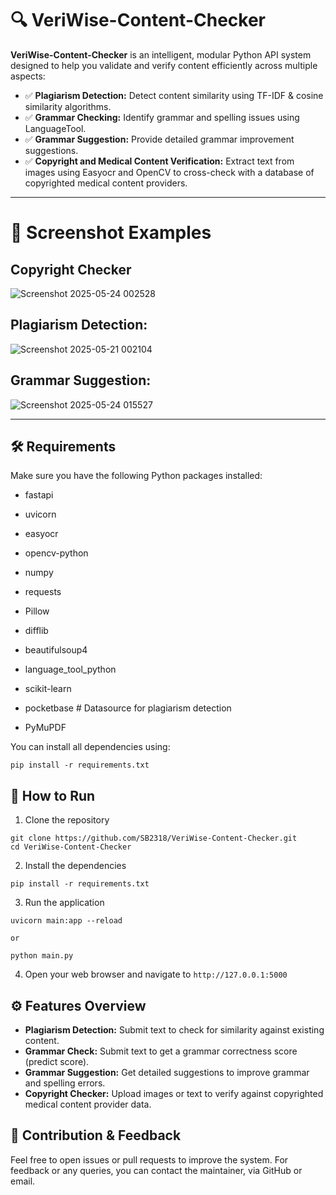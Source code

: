 # 🔍 VeriWise-Content-Checker

**VeriWise-Content-Checker** is an intelligent, modular Python API system designed to help you validate and verify content efficiently across multiple aspects:

- ✅ **Plagiarism Detection:** Detect content similarity using TF-IDF & cosine similarity algorithms.
- ✅ **Grammar Checking:** Identify grammar and spelling issues using LanguageTool.
- ✅ **Grammar Suggestion:** Provide detailed grammar improvement suggestions.
- ✅ **Copyright and Medical Content Verification:** Extract text from images using Easyocr and OpenCV to cross-check with a database of copyrighted medical content providers.

---

# 📸 Screenshot Examples

## Copyright Checker


![Screenshot 2025-05-24 002528](https://github.com/user-attachments/assets/00ebaaf9-85c1-42b7-a20a-65126b0baee9)


## Plagiarism Detection:

![Screenshot 2025-05-21 002104](https://github.com/user-attachments/assets/1d037f72-d068-4586-b8f2-d08b25296ef3)

## Grammar Suggestion:

![Screenshot 2025-05-24 015527](https://github.com/user-attachments/assets/2b9f7b3d-5b42-40fa-8c8f-03fbd22fc4b7)


---

## 🛠️ Requirements

Make sure you have the following Python packages installed:

- fastapi
- uvicorn

- easyocr
- opencv-python
- numpy
- requests
- Pillow
- difflib

- beautifulsoup4
- language_tool_python

- scikit-learn
- pocketbase  # Datasource for plagiarism detection
- PyMuPDF


You can install all dependencies using:

```
pip install -r requirements.txt

```

## 🚀 How to Run

1. Clone the repository

```
git clone https://github.com/SB2318/VeriWise-Content-Checker.git
cd VeriWise-Content-Checker

```

2. Install the dependencies

```
pip install -r requirements.txt

```

3. Run the application

```
uvicorn main:app --reload

or

python main.py

```
4. Open your web browser and navigate to `http://127.0.0.1:5000`

## ⚙️ Features Overview

- **Plagiarism Detection:** Submit text to check for similarity against existing content.
- **Grammar Check:** Submit text to get a grammar correctness score (predict score).
- **Grammar Suggestion:** Get detailed suggestions to improve grammar and spelling errors.
- **Copyright Checker:** Upload images or text to verify against copyrighted medical content provider data.

## 🙌 Contribution & Feedback

Feel free to open issues or pull requests to improve the system. For feedback or any queries, you can contact the maintainer, via GitHub or email.


